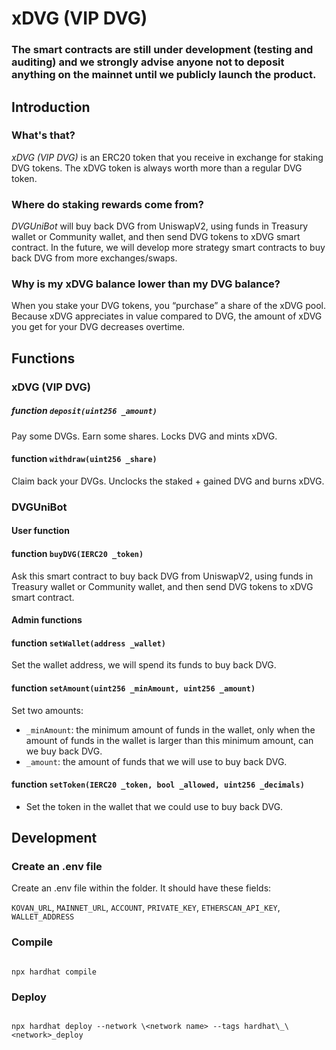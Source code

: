 # xDVG (VIP DVG)

### The smart contracts are still under development (testing and auditing) and we strongly advise anyone not to deposit anything on the mainnet until we publicly launch the product.



## Introduction

### What's that?

*xDVG (VIP DVG)* is an ERC20 token that you receive in exchange for staking DVG tokens. The xDVG token is always worth more than a regular DVG token. 

### Where do staking rewards come from?

*DVGUniBot* will buy back DVG from UniswapV2, using funds in Treasury wallet or Community wallet, and then send DVG tokens to xDVG smart contract. In the future, we will develop more strategy smart contracts to buy back DVG from more exchanges/swaps.

### Why is my xDVG balance lower than my DVG balance?

When you stake your DVG tokens, you “purchase” a share of the xDVG pool. Because xDVG appreciates in value compared to DVG, the amount of xDVG you get for your DVG decreases overtime.



## Functions

### xDVG (VIP DVG)

##### function `deposit(uint256 _amount)`

Pay some DVGs. Earn some shares. Locks DVG and mints xDVG.

#### function `withdraw(uint256 _share)`

Claim back your DVGs. Unclocks the staked + gained DVG and burns xDVG.


### DVGUniBot

#### User function

#### function `buyDVG(IERC20 _token)`

Ask this smart contract to buy back DVG from UniswapV2, using funds in Treasury wallet or Community wallet, and then send DVG tokens to xDVG smart contract.

#### Admin functions

#### function `setWallet(address _wallet)`

Set the wallet address, we will spend its funds to buy back DVG.

#### function `setAmount(uint256 _minAmount, uint256 _amount)`

Set two amounts:

- `_minAmount`: the minimum amount of funds in the wallet, only when the amount of funds in the wallet is larger than this minimum amount, can we buy back DVG.
- `_amount`: the amount of funds that we will use to buy back DVG.

#### function `setToken(IERC20 _token, bool _allowed, uint256 _decimals)`

- Set the token in the wallet that we could use to buy back DVG.



## Development 

### Create an .env file

Create an .env file within the folder. It should have these fields:

`KOVAN_URL`, `MAINNET_URL`, `ACCOUNT`, `PRIVATE_KEY`, `ETHERSCAN_API_KEY`, `WALLET_ADDRESS`


### Compile

```

npx hardhat compile

```

### Deploy

```

npx hardhat deploy --network \<network name> --tags hardhat\_\<network>_deploy

```

